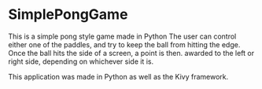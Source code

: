 # SimplePongGame
This is a simple pong style game made in Python
The user can control either one of the paddles, and try to keep the ball from hitting the edge.
Once the ball hits the side of a screen, a point is then. awarded to the left or right side, 
depending on whichever side it is.

This application was made in Python as well as the Kivy framework.
